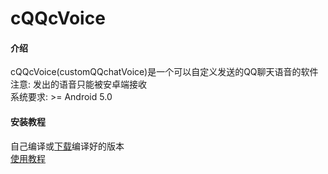 # cQQcVoice

#### 介绍
cQQcVoice(customQQchatVoice)是一个可以自定义发送的QQ聊天语音的软件    
注意: 发出的语音只能被安卓端接收    
系统要求: >= Android 5.0

#### 安装教程
自己编译或[下载](https://github.com/493505110/cQQcVoice/releases)编译好的版本    
[使用教程](https://cdn.jsdelivr.net/gh/493505110/cQQcVoice/1.gif)